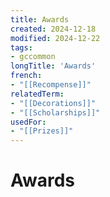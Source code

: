 ```yaml
---
title: Awards
created: 2024-12-18
modified: 2024-12-22
tags:
- gccommon
longTitle: 'Awards'
french:
- "[[Recompense]]"
relatedTerm:
- "[[Decorations]]"
- "[[Scholarships]]"
usedFor:
- "[[Prizes]]"
---
```

# Awards
